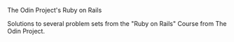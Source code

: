 The Odin Project's Ruby on Rails

Solutions to several problem sets from the "Ruby on Rails" Course from The Odin Project. 
